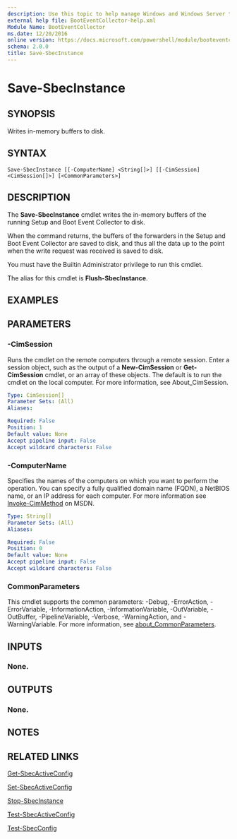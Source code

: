 ```yaml
---
description: Use this topic to help manage Windows and Windows Server technologies with Windows PowerShell.
external help file: BootEventCollector-help.xml
Module Name: BootEventCollector
ms.date: 12/20/2016
online version: https://docs.microsoft.com/powershell/module/booteventcollector/save-sbecinstance?view=windowsserver2016-ps&wt.mc_id=ps-gethelp
schema: 2.0.0
title: Save-SbecInstance
---
```


# Save-SbecInstance

## SYNOPSIS
Writes in-memory buffers to disk.

## SYNTAX

```
Save-SbecInstance [[-ComputerName] <String[]>] [[-CimSession] <CimSession[]>] [<CommonParameters>]
```

## DESCRIPTION
The **Save-SbecInstance** cmdlet writes the in-memory buffers of the running Setup and Boot Event Collector to disk.

When the command returns, the buffers of the forwarders in the Setup and Boot Event Collector are saved to disk, and thus all the data up to the point when the write request was received is saved to disk.

You must have the Builtin Administrator privilege to run this cmdlet.

The alias for this cmdlet is **Flush-SbecInstance**.

## EXAMPLES


## PARAMETERS

### -CimSession
Runs the cmdlet on the remote computers through a remote session.
Enter a session object, such as the output of a **New-CimSession** or **Get-CimSession** cmdlet, or an array of these objects.
The default is to run the cmdlet on the local computer.
For more information, see About_CimSession.

```yaml
Type: CimSession[]
Parameter Sets: (All)
Aliases: 

Required: False
Position: 1
Default value: None
Accept pipeline input: False
Accept wildcard characters: False
```

### -ComputerName
Specifies the names of the computers on which you want to perform the operation.
You can specify a fully qualified domain name (FQDN), a NetBIOS name, or an IP address for each computer.
For more information see [Invoke-CimMethod](https://go.microsoft.com/fwlink/?LinkId=808801) on MSDN.

```yaml
Type: String[]
Parameter Sets: (All)
Aliases: 

Required: False
Position: 0
Default value: None
Accept pipeline input: False
Accept wildcard characters: False
```

### CommonParameters
This cmdlet supports the common parameters: -Debug, -ErrorAction, -ErrorVariable, -InformationAction, -InformationVariable, -OutVariable, -OutBuffer, -PipelineVariable, -Verbose, -WarningAction, and -WarningVariable. For more information, see [about_CommonParameters](https://go.microsoft.com/fwlink/?LinkID=113216).

## INPUTS

### None.

## OUTPUTS

### None.

## NOTES

## RELATED LINKS

[Get-SbecActiveConfig](./Get-SbecActiveConfig.md)

[Set-SbecActiveConfig](./Set-SbecActiveConfig.md)

[Stop-SbecInstance](./Stop-SbecInstance.md)

[Test-SbecActiveConfig](./Test-SbecActiveConfig.md)

[Test-SbecConfig](./Test-SbecConfig.md)

